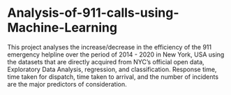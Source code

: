 # Analysis-of-911-calls-using-Machine-Learning

This project analyses the increase/decrease in the efficiency of the 911 emergency helpline over the period of 2014 - 2020 in New York, USA using the datasets that are directly acquired from NYC’s official open data, Exploratory Data Analysis, regression, and classification. Response time, time taken for dispatch, time taken to arrival, and the number of incidents are the major predictors of consideration.
